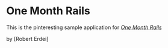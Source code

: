 # One Month Rails

This is the pinteresting sample application for 
[*One Month Rails*](http://onemonthrails.com)

by [Robert Erdei]